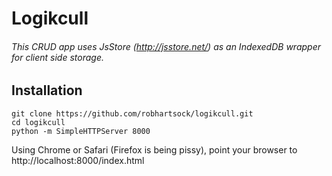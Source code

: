 # Logikcull
###### This CRUD app uses JsStore (http://jsstore.net/) as an IndexedDB wrapper for client side storage.

## Installation
```
git clone https://github.com/robhartsock/logikcull.git
cd logikcull
python -m SimpleHTTPServer 8000
```
Using Chrome or Safari (Firefox is being pissy), point your browser to http://localhost:8000/index.html